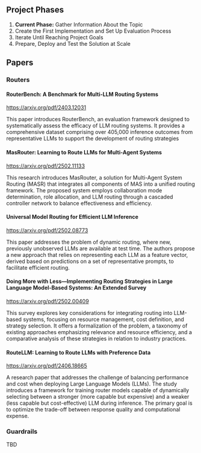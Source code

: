 
## Project Phases
1. **Current Phase:** Gather Information About the Topic 
2. Create the First Implementation and Set Up Evaluation Process
3. Iterate Until Reaching Project Goals
4. Prepare, Deploy and Test the Solution at Scale


## Papers

### Routers

#### RouterBench: A Benchmark for Multi-LLM Routing Systems

https://arxiv.org/pdf/2403.12031
 
This paper introduces RouterBench, an evaluation framework designed to systematically assess the efficacy of LLM routing systems. It provides a comprehensive dataset comprising over 405,000 inference outcomes from representative LLMs to support the development of routing strategies


#### MasRouter: Learning to Route LLMs for Multi-Agent Systems 

https://arxiv.org/pdf/2502.11133 

This research introduces MasRouter, a solution for Multi-Agent System Routing (MASR) that integrates all components of MAS into a unified routing framework. The proposed system employs collaboration mode determination, role allocation, and LLM routing through a cascaded controller network to balance effectiveness and efficiency.


#### Universal Model Routing for Efficient LLM Inference

https://arxiv.org/pdf/2502.08773

This paper addresses the problem of dynamic routing, where new, previously unobserved LLMs are available at test time. The authors propose a new approach that relies on representing each LLM as a feature vector, derived based on predictions on a set of representative prompts, to facilitate efficient routing.


#### Doing More with Less—Implementing Routing Strategies in Large Language Model-Based Systems: An Extended Survey

https://arxiv.org/pdf/2502.00409

This survey explores key considerations for integrating routing into LLM-based systems, focusing on resource management, cost definition, and strategy selection. It offers a formalization of the problem, a taxonomy of existing approaches emphasizing relevance and resource efficiency, and a comparative analysis of these strategies in relation to industry practices. 


#### RouteLLM: Learning to Route LLMs with Preference Data 

https://arxiv.org/pdf/2406.18665

A research paper that addresses the challenge of balancing performance and cost when deploying Large Language Models (LLMs). The study introduces a framework for training router models capable of dynamically selecting between a stronger (more capable but expensive) and a weaker (less capable but cost-effective) LLM during inference. The primary goal is to optimize the trade-off between response quality and computational expense.


### Guardrails 
TBD
